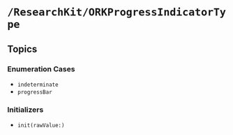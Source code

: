# ``/ResearchKit/ORKProgressIndicatorType``

<!-- The content below this line is auto-generated and is redundant. You should either incorporate it into your content above this line or delete it. -->

## Topics

### Enumeration Cases

- ``indeterminate``
- ``progressBar``

### Initializers

- ``init(rawValue:)``